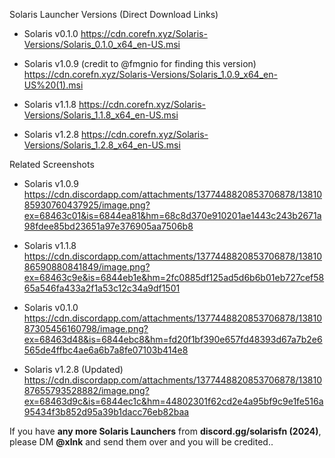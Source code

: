 Solaris Launcher Versions (Direct Download Links)

- Solaris v0.1.0
  https://cdn.corefn.xyz/Solaris-Versions/Solaris_0.1.0_x64_en-US.msi

- Solaris v1.0.9 (credit to @fmgnio for finding this version)
  https://cdn.corefn.xyz/Solaris-Versions/Solaris_1.0.9_x64_en-US%20(1).msi

- Solaris v1.1.8
  https://cdn.corefn.xyz/Solaris-Versions/Solaris_1.1.8_x64_en-US.msi

- Solaris v1.2.8
  https://cdn.corefn.xyz/Solaris-Versions/Solaris_1.2.8_x64_en-US.msi


Related Screenshots

- Solaris v1.0.9  
  https://cdn.discordapp.com/attachments/1377448820853706878/1381085930760437925/image.png?ex=68463c01&is=6844ea81&hm=68c8d370e910201ae1443c243b2671a98fdee85bd23651a97e376905aa7506b8

- Solaris v1.1.8  
  https://cdn.discordapp.com/attachments/1377448820853706878/1381086590880841849/image.png?ex=68463c9e&is=6844eb1e&hm=2fc0885df125ad5d6b6b01eb727cef5865a546fa433a2f1a53c12c34a9df1501

- Solaris v0.1.0  
  https://cdn.discordapp.com/attachments/1377448820853706878/1381087305456160798/image.png?ex=68463d48&is=6844ebc8&hm=fd20f1bf390e657fd48393d67a7b2e6565de4ffbc4ae6a6b7a8fe07103b414e8

- Solaris v1.2.8 (Updated)  
  https://cdn.discordapp.com/attachments/1377448820853706878/1381087655793528882/image.png?ex=68463d9c&is=6844ec1c&hm=44802301f62cd2e4a95bf9c9e1fe516a95434f3b852d95a39b1dacc76eb82baa


If you have **any more Solaris Launchers** from **discord.gg/solarisfn (2024)**,  
please DM **@xlnk** and send them over and you will be credited..

